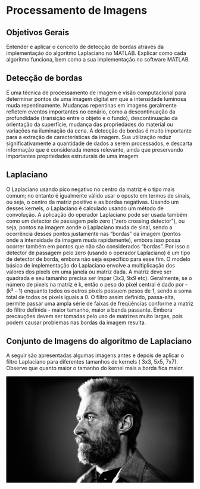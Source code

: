# Processamento de Imagens

## Objetivos Gerais
  Entender e aplicar o conceito de detecção de bordas através da implementação do algoritmo Laplaciano no MATLAB. Explicar como cada algoritmo funciona, bem como a sua implementação no software MATLAB.
  
## Detecção de bordas
  É uma técnica de processamento de imagem e visão computacional para determinar pontos de uma imagem digital em que a intensidade luminosa muda repentinamente. Mudanças repentinas em imagens geralmente refletem eventos importantes no cenário, como a descontinuação da profundidade (transição entre o objeto e o fundo), descontinuação da orientação da superfície, mudança das propriedades do material ou variações na iluminação da cena.
  A detecção de bordas é muito importante para a extração de características da imagem. Sua utilização reduz significativamente a quantidade de dados a serem processados, e descarta informação que é considerada menos relevante, ainda que preservando importantes propriedades estruturais de uma imagem.

## Laplaciano
  O Laplaciano usando pico negativo no centro da matriz é o tipo mais comum; no entanto é igualmente válido usar o oposto em termos de sinais, ou seja, o centro da matriz positivo e as bordas negativas.  Usando um desses kernels, o Laplaciano é calculado usando um método de convolução. A aplicação do operador Laplaciano pode ser usada também como um detector de passagem pelo zero (“zero crossing detector”), ou seja, pontos na imagem aonde o Laplaciano muda de sinal, sendo a ocorrência desses pontos justamente nas “bordas” da imagem (pontos onde a intensidade da imagem muda rapidamente), embora isso possa ocorrer também em pontos que não são considerados “bordas”. Por isso o detector de passagem pelo zero (usando o operador Laplaciano) é um tipo de detector de borda, embora não seja específico para esse fim.
O modelo básico de implementação do Laplaciano envolve a multiplicação dos valores dos pixels em uma janela ou matriz dada. A matriz deve ser quadrada e seu tamanho precisa ser ímpar (3x3, 9x9 etc).
  Geralmente, se o número de pixels na matriz é k, então o peso do pixel central  é dado por -(k²  - 1) enquanto todos os outros pixels possuem pesos de 1, sendo a soma total de todos os pixels iguais a 0.  O filtro assim definido, passa-alta, permite passar uma ampla série de faixas de freqüências conforme a matriz do filtro definida - maior tamanho, maior a banda passante. Embora precauções devem ser tomadas pelo uso de matrizes muito largas, pois podem causar problemas nas bordas da imagem resulta.

## Conjunto de Imagens do algoritmo de Laplaciano 

A seguir são apresentadas algumas imagens antes e depois de aplicar o filtro Laplaciano para diferentes tamanhos de kernels ( 3x3, 5x5, 7x7). Observe que quanto maior o tamanho do kernel mais a borda fica maior.  

![Imagem Original](https://github.com/Wms5/DevTests/blob/master/Imagens/h1.png?raw=true)

